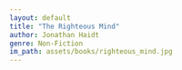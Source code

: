 ```yaml
---
layout: default
title: "The Righteous Mind"
author: Jonathan Haidt
genre: Non-Fiction
im_path: assets/books/righteous_mind.jpg
---
```

